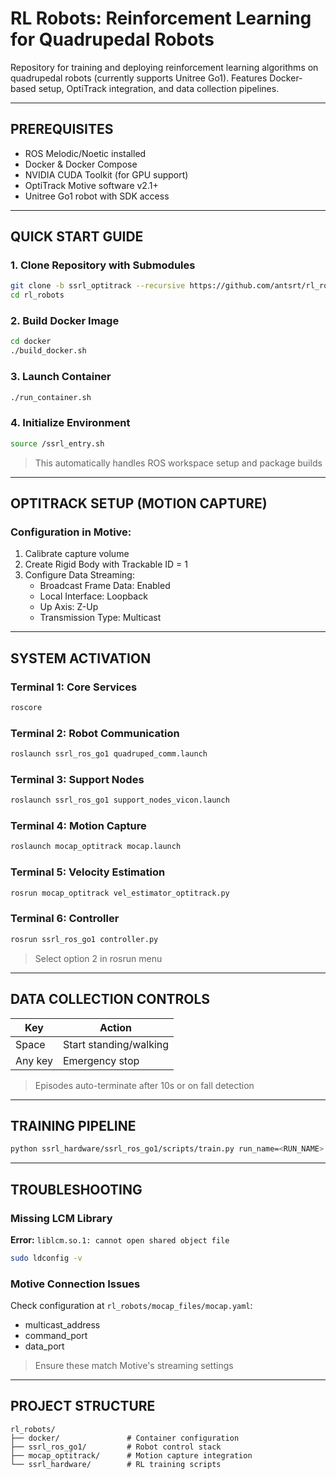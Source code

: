 
# RL Robots: Reinforcement Learning for Quadrupedal Robots

Repository for training and deploying reinforcement learning algorithms on quadrupedal robots (currently supports Unitree Go1). Features Docker-based setup, OptiTrack integration, and data collection pipelines.

---

## PREREQUISITES
- ROS Melodic/Noetic installed
- Docker & Docker Compose
- NVIDIA CUDA Toolkit (for GPU support)
- OptiTrack Motive software v2.1+
- Unitree Go1 robot with SDK access

---

## QUICK START GUIDE

### 1. Clone Repository with Submodules
```bash
git clone -b ssrl_optitrack --recursive https://github.com/antsrt/rl_robots.git
cd rl_robots
```

### 2. Build Docker Image
```bash
cd docker
./build_docker.sh
```

### 3. Launch Container
```bash
./run_container.sh
```

### 4. Initialize Environment
```bash
source /ssrl_entry.sh
```
> This automatically handles ROS workspace setup and package builds

---

## OPTITRACK SETUP (MOTION CAPTURE)

### Configuration in Motive:
1. Calibrate capture volume
2. Create Rigid Body with Trackable ID = 1
3. Configure Data Streaming:
   - Broadcast Frame Data: Enabled
   - Local Interface: Loopback
   - Up Axis: Z-Up
   - Transmission Type: Multicast

---

## SYSTEM ACTIVATION

### Terminal 1: Core Services
```bash
roscore
```

### Terminal 2: Robot Communication
```bash
roslaunch ssrl_ros_go1 quadruped_comm.launch
```

### Terminal 3: Support Nodes
```bash
roslaunch ssrl_ros_go1 support_nodes_vicon.launch
```

### Terminal 4: Motion Capture
```bash
roslaunch mocap_optitrack mocap.launch
```

### Terminal 5: Velocity Estimation
```bash
rosrun mocap_optitrack vel_estimator_optitrack.py
```

### Terminal 6: Controller
```bash
rosrun ssrl_ros_go1 controller.py
```
> Select option 2 in rosrun menu

---

## DATA COLLECTION CONTROLS

| Key       | Action                      |
|-----------|-----------------------------|
| Space     | Start standing/walking      |
| Any key   | Emergency stop              |

> Episodes auto-terminate after 10s or on fall detection

---

## TRAINING PIPELINE

```bash
python ssrl_hardware/ssrl_ros_go1/scripts/train.py run_name=<RUN_NAME>
```
---

## TROUBLESHOOTING

### Missing LCM Library
**Error:** `liblcm.so.1: cannot open shared object file`
```bash
sudo ldconfig -v
```

### Motive Connection Issues
Check configuration at `rl_robots/mocap_files/mocap.yaml`:
- multicast_address
- command_port
- data_port

> Ensure these match Motive's streaming settings

---

## PROJECT STRUCTURE
```
rl_robots/
├── docker/               # Container configuration
├── ssrl_ros_go1/         # Robot control stack
├── mocap_optitrack/      # Motion capture integration
└── ssrl_hardware/        # RL training scripts